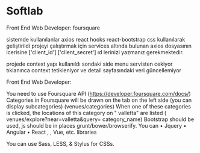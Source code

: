 # Softlab
Front End Web Developer:  foursquare

sistemde kullanılanlar axios react hooks react-bootstrap css 
  kullanılarak geliştirildi projeyi çalıştırmak için  services altında bulunan axios dosyasının icerisine 
 ['client_id'] 
 ['client_secret']  ıd lerinizi yazmanız gerekmektedir.

 projede context yapı kullanıldı sondaki side menu servisten cekiyor tıklanınca context tetikleniyor ve detail sayfasındaki veri güncellemiyor
 
 
 Front End Web Developer:

You need to use Foursquare API (https://developer.foursquare.com/docs/) 
Categories in Foursquare will be drawn on the tab on the left side (you can display subcategories) (venues/categories)
When one of these categories is clicked, the locations of this category on " valletta" are listed ( venues/explore?near=valletta&query= category_name)
Bootstrap should be used, js should be in places grunt/bower/browserify.
You can 
• Jquery
•  Angular
• React
, 
, 
Vue, etc. libraries

You can use  Sass, LESS, & Stylus for CSSs.


